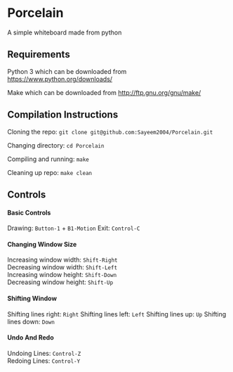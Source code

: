 # Porcelain
A simple whiteboard made from python

## Requirements
Python 3 which can be downloaded from https://www.python.org/downloads/  

Make which can be downloaded from http://ftp.gnu.org/gnu/make/

## Compilation Instructions
Cloning the repo: `git clone git@github.com:Sayeem2004/Porcelain.git`       

Changing directory: `cd Porcelain`      

Compiling and running: `make`

Cleaning up repo: `make clean`

## Controls
#### Basic Controls
Drawing: `Button-1` + `B1-Motion`
Exit: `Control-C`

#### Changing Window Size
Increasing window width: `Shift-Right`  
Decreasing window width: `Shift-Left`   
Increasing window height: `Shift-Down`  
Decreasing window height: `Shift-Up`  

#### Shifting Window
Shifting lines right: `Right`
Shifting lines left: `Left`
Shifting lines up: `Up`
Shifting lines down: `Down`

#### Undo And Redo
Undoing Lines: `Control-Z`  
Redoing Lines: `Control-Y`
